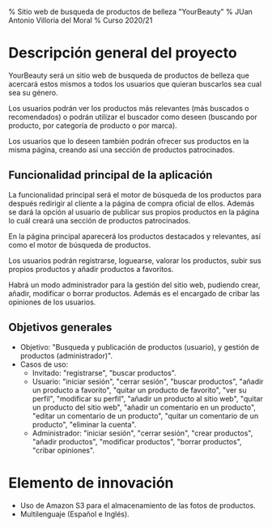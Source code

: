 % Sitio web de busqueda de productos de belleza "YourBeauty"
% JUan Antonio Villoria del Moral
% Curso 2020/21

# Descripción general del proyecto

YourBeauty será un sitio web de busqueda de productos de belleza que acercará estos mismos a todos los usuarios que quieran buscarlos sea cual sea su género.

Los usuarios podrán ver los productos más relevantes (más buscados o recomendados) o podrán utilizar el buscador como deseen (buscando por producto, por categoría de producto o por marca).

Los usuarios que lo deseen también podrán ofrecer sus productos en la misma página, creando así una sección de productos patrocinados.

## Funcionalidad principal de la aplicación

La funcionalidad principal será el motor de búsqueda de los productos para después redirigir al cliente a la página de compra oficial de ellos. Además se dará la opción al usuario de publicar sus propios productos en la página lo cuál creará una sección de productos patrocinados.

En la página principal aparecerá los productos destacados y relevantes, así como el motor de búsqueda de productos.

Los usuarios podrán registrarse, loguearse, valorar los productos, subir sus propios productos y añadir productos a favoritos.

Habrá un modo administrador para la gestión del sitio web, pudiendo crear, añadir, modificar o borrar productos. Además es el encargado de cribar las opiniones de los usuarios.

## Objetivos generales

- Objetivo: "Busqueda y publicación de productos (usuario), y gestión de productos (administrador)".
- Casos de uso:
  - Invitado: "registrarse", "buscar productos".
  - Usuario: "iniciar sesión", "cerrar sesión", "buscar productos", "añadir un producto a favorito", "quitar un producto de favorito", "ver su perfil", "modificar su perfil", "añadir un producto al sitio web", "quitar un producto del sitio web", "añadir un comentario en un producto", "editar un comentario de un producto", "quitar un comentario de un producto", "eliminar la cuenta".
  - Administrador: "iniciar sesión", "cerrar sesión", "crear productos", "añadir productos", "modificar productos", "borrar productos", "cribar opiniones".

# Elemento de innovación

- Uso de Amazon S3 para el almacenamiento de las fotos de productos.
- Multilenguaje (Español e Inglés).
